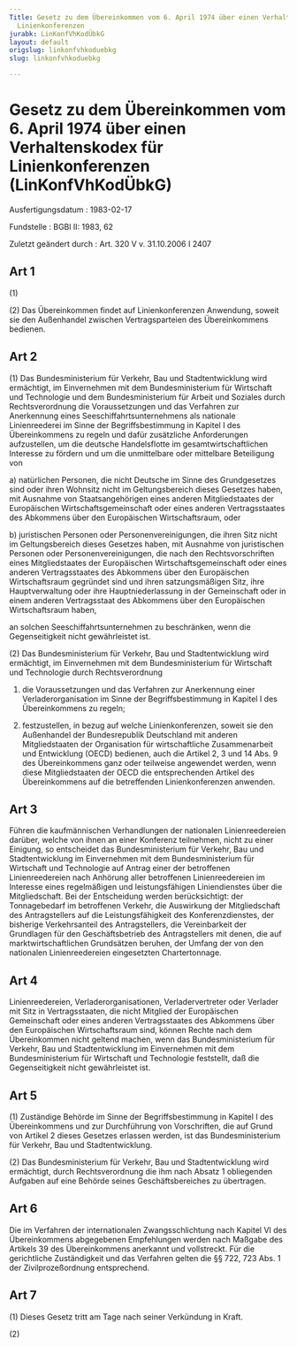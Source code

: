 ```yaml
---
Title: Gesetz zu dem Übereinkommen vom 6. April 1974 über einen Verhaltenskodex für
  Linienkonferenzen
jurabk: LinKonfVhKodÜbkG
layout: default
origslug: linkonfvhkoduebkg
slug: linkonfvhkoduebkg

---
```


# Gesetz zu dem Übereinkommen vom 6. April 1974 über einen Verhaltenskodex für Linienkonferenzen (LinKonfVhKodÜbkG)

Ausfertigungsdatum
:   1983-02-17

Fundstelle
:   BGBl II: 1983, 62

Zuletzt geändert durch
:   Art. 320 V v. 31.10.2006 I 2407


## Art 1

(1)

(2) Das Übereinkommen findet auf Linienkonferenzen Anwendung, soweit
sie den Außenhandel zwischen Vertragsparteien des Übereinkommens
bedienen.


## Art 2

(1) Das Bundesministerium für Verkehr, Bau und Stadtentwicklung wird
ermächtigt, im Einvernehmen mit dem Bundesministerium für Wirtschaft
und Technologie und dem Bundesministerium für Arbeit und Soziales
durch Rechtsverordnung die Voraussetzungen und das Verfahren zur
Anerkennung eines Seeschiffahrtsunternehmens als nationale
Linienreederei im Sinne der Begriffsbestimmung in Kapitel I des
Übereinkommens zu regeln und dafür zusätzliche Anforderungen
aufzustellen, um die deutsche Handelsflotte im gesamtwirtschaftlichen
Interesse zu fördern und um die unmittelbare oder mittelbare
Beteiligung von

a)  natürlichen Personen, die nicht Deutsche im Sinne des Grundgesetzes
    sind oder ihren Wohnsitz nicht im Geltungsbereich dieses Gesetzes
    haben, mit Ausnahme von Staatsangehörigen eines anderen
    Mitgliedstaates der Europäischen Wirtschaftsgemeinschaft oder eines
    anderen Vertragsstaates des Abkommens über den Europäischen
    Wirtschaftsraum, oder


b)  juristischen Personen oder Personenvereinigungen, die ihren Sitz nicht
    im Geltungsbereich dieses Gesetzes haben, mit Ausnahme von
    juristischen Personen oder Personenvereinigungen, die nach den
    Rechtsvorschriften eines Mitgliedstaates der Europäischen
    Wirtschaftsgemeinschaft oder eines anderen Vertragsstaates des
    Abkommens über den Europäischen Wirtschaftsraum gegründet sind und
    ihren satzungsmäßigen Sitz, ihre Hauptverwaltung oder ihre
    Hauptniederlassung in der Gemeinschaft oder in einem anderen
    Vertragsstaat des Abkommens über den Europäischen Wirtschaftsraum
    haben,



an solchen Seeschiffahrtsunternehmen zu beschränken, wenn die
Gegenseitigkeit nicht gewährleistet ist.

(2) Das Bundesministerium für Verkehr, Bau und Stadtentwicklung wird
ermächtigt, im Einvernehmen mit dem Bundesministerium für Wirtschaft
und Technologie durch Rechtsverordnung

1.  die Voraussetzungen und das Verfahren zur Anerkennung einer
    Verladerorganisation im Sinne der Begriffsbestimmung in Kapitel I des
    Übereinkommens zu regeln;


2.  festzustellen, in bezug auf welche Linienkonferenzen, soweit sie den
    Außenhandel der Bundesrepublik Deutschland mit anderen Mitgliedstaaten
    der Organisation für wirtschaftliche Zusammenarbeit und Entwicklung
    (OECD) bedienen, auch die Artikel 2, 3 und 14 Abs. 9 des
    Übereinkommens ganz oder teilweise angewendet werden, wenn diese
    Mitgliedstaaten der OECD die entsprechenden Artikel des Übereinkommens
    auf die betreffenden Linienkonferenzen anwenden.





## Art 3

Führen die kaufmännischen Verhandlungen der nationalen
Linienreedereien darüber, welche von ihnen an einer Konferenz
teilnehmen, nicht zu einer Einigung, so entscheidet das
Bundesministerium für Verkehr, Bau und Stadtentwicklung im
Einvernehmen mit dem Bundesministerium für Wirtschaft und Technologie
auf Antrag einer der betroffenen Linienreedereien nach Anhörung aller
betroffenen Linienreedereien im Interesse eines regelmäßigen und
leistungsfähigen Liniendienstes über die Mitgliedschaft. Bei der
Entscheidung werden berücksichtigt: der Tonnagebedarf im betroffenen
Verkehr, die Auswirkung der Mitgliedschaft des Antragstellers auf die
Leistungsfähigkeit des Konferenzdienstes, der bisherige Verkehrsanteil
des Antragstellers, die Vereinbarkeit der Grundlagen für den
Geschäftsbetrieb des Antragstellers mit denen, die auf
marktwirtschaftlichen Grundsätzen beruhen, der Umfang der von den
nationalen Linienreedereien eingesetzten Chartertonnage.


## Art 4

Linienreedereien, Verladerorganisationen, Verladervertreter oder
Verlader mit Sitz in Vertragsstaaten, die nicht Mitglied der
Europäischen Gemeinschaft oder eines anderen Vertragsstaates des
Abkommens über den Europäischen Wirtschaftsraum sind, können Rechte
nach dem Übereinkommen nicht geltend machen, wenn das
Bundesministerium für Verkehr, Bau und Stadtentwicklung im
Einvernehmen mit dem Bundesministerium für Wirtschaft und Technologie
feststellt, daß die Gegenseitigkeit nicht gewährleistet ist.


## Art 5

(1) Zuständige Behörde im Sinne der Begriffsbestimmung in Kapitel I
des Übereinkommens und zur Durchführung von Vorschriften, die auf
Grund von Artikel 2 dieses Gesetzes erlassen werden, ist das
Bundesministerium für Verkehr, Bau und Stadtentwicklung.

(2) Das Bundesministerium für Verkehr, Bau und Stadtentwicklung wird
ermächtigt, durch Rechtsverordnung die ihm nach Absatz 1 obliegenden
Aufgaben auf eine Behörde seines Geschäftsbereiches zu übertragen.


## Art 6

Die im Verfahren der internationalen Zwangsschlichtung nach Kapitel VI
des Übereinkommens abgegebenen Empfehlungen werden nach Maßgabe des
Artikels 39 des Übereinkommens anerkannt und vollstreckt. Für die
gerichtliche Zuständigkeit und das Verfahren gelten die §§ 722, 723
Abs. 1 der Zivilprozeßordnung entsprechend.


## Art 7

(1) Dieses Gesetz tritt am Tage nach seiner Verkündung in Kraft.

(2)

